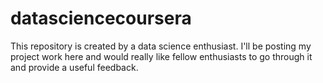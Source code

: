 # datasciencecoursera
This repository is created by a data science enthusiast. I'll be posting my project work here and would really like fellow enthusiasts to go through it and provide a useful feedback. 
